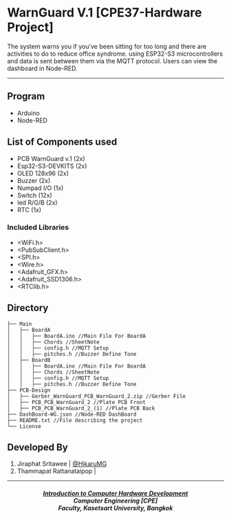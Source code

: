 # WarnGuard V.1 [CPE37-Hardware Project]
  The system warns you if you've been sitting for too long and there are activities to do to reduce office syndrome. using ESP32-S3 microcontrollers and data is sent between them via the MQTT protocol. Users can view the dashboard in Node-RED.
<hr></hr>

## Program
- Arduino
- Node-RED

## List of Components used
- PCB WarnGuard v.1 (2x)
- Esp32-S3-DEVKITS (2x)
- OLED 128x96 (2x)
- Buzzer (2x)
- Numpad I/O (1x)
- Switch (12x)
- led R/G/B (2x)
- RTC (1x)

### Included Libraries
- <WiFi.h> 
- <PubSubClient.h>
- <SPI.h>
- <Wire.h> 
- <Adafruit_GFX.h>
- <Adafruit_SSD1306.h>
- <RTClib.h>

## Directory

```
├── Main
│   ├── BoardA
│   │   ├── BoardA.ino //Main File For BoardA
│   │   ├── Chords //SheetNote
│   │   ├── config.h //MQTT Setup
│   │   ├── pitches.h //Buzzer Define Tone
│   ├── BoardB
│   │   ├── BoardA.ino //Main File For BoardA
│   │   ├── Chords //SheetNote
│   │   ├── config.h //MQTT Setup
│   │   ├── pitches.h //Buzzer Define Tone
├── PCB-Design
│   ├── Gerber_WarnGuard_PCB_WarnGuard_2.zip //Gerber File
│   ├── PCB_PCB_WarnGuard_2 //Plate PCB Front
│   ├── PCB_PCB_WarnGuard_2_(1) //Plate PCB Back
├── DashBoard-WG.json //Node-RED DashBoard
├── README.txt //File describing the project
└── License
```

## Developed By
1) Jiraphat Sritawee | <a href="https://www.w3schools.com">@HikaruMG</a>
2) Thammapat Rattanataipop |

<hr>
<h5 align="center">
<a href="https://ecourse.cpe.ku.ac.th/tpm/project/hwdev-66s">Introduction to Computer Hardware Development</a> <br>
Computer Engineering [CPE] <br>
Faculty, Kasetsart University, Bangkok <br>
</h5>
